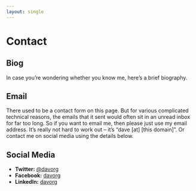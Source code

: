 ```yaml
---
layout: single
---
```


# Contact

## Biog

In case you’re wondering whether you know me, here’s a brief biography.

## Email

There used to be a contact form on this page. But for various complicated
technical reasons, the emails that it sent would often sit in an unread
inbox for far too long. So if you want to email me, then please just use
my email address. It’s really not hard to work out – it’s
“dave [at] [this domain]”. Or contact me on social media using the details
below.

## Social Media

* **Twitter:**	[@davorg](https://twitter.com/davorg)
* **Facebook:**	[davorg](https://www.facebook.com/davorg/)
* **LinkedIn:** [davorg](https://www.linkedin.com/in/davorg/)

